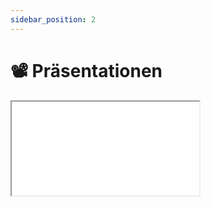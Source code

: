```yaml
---
sidebar_position: 2
---
```


# 📽️ Präsentationen

<iframe src="/bbzbl-modul-231/slides/woche01"></iframe>
